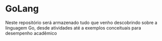 # GoLang
Neste repositório será armazenado tudo que venho descobrindo sobre a linguagem Go, desde atividades até a exemplos conceituais para desempenho acadêmico
